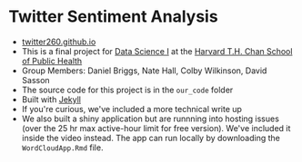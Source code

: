 # Twitter Sentiment Analysis
* [twitter260.github.io](https://twitter260.github.io/)
* This is a final project for [Data Science I](http://datasciencelabs.github.io) at the [Harvard T.H. Chan School of Public Health](https://www.hsph.harvard.edu/)
* Group Members: Daniel Briggs, Nate Hall, Colby Wilkinson, David Sasson
* The source code for this project is in the `our_code` folder
* Built with [Jekyll](https://jekyllrb.com/)
* If you're curious, we've included a more technical write up
* We also built a shiny application but are runnning into hosting issues (over the 25 hr max active-hour limit for free version). We've included it inside the video instead. The app can run locally by downloading the `WordCloudApp.Rmd` file.  

